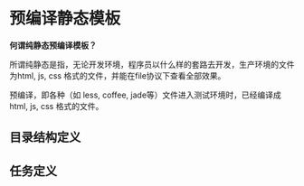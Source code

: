 # 预编译静态模板

**何谓纯静态预编译模板？**

所谓纯静态是指，无论开发环境，程序员以什么样的套路去开发，生产环境的文件为html, js, css 格式的文件，并能在file协议下查看全部效果。

预编译，即各种（如 less, coffee, jade等）文件进入测试环境时，已经编译成html, js, css 格式的文件。

## 目录结构定义

## 任务定义
